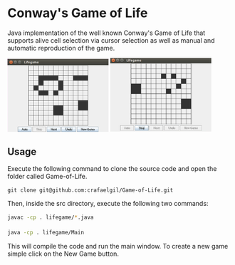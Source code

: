 # Conway's Game of Life

Java implementation of the well known Conway's Game of Life that supports alive cell selection via cursor selection as well as manual and automatic reproduction of the game. 

<p float="center">
  <img src="./img-1.png" width=45% />
  <img src="./img-2.png" width=45% /> 
</p>

## Usage

Execute the following command to clone the source code and open the folder called Game-of-Life.

```
git clone git@github.com:crafaelgil/Game-of-Life.git
```
Then, inside the src directory, execute the following two commands:

```zsh
javac -cp . lifegame/*.java

java -cp . lifegame/Main
```

This will compile the code and run the main window. To create a new game simple click on the New Game button.

